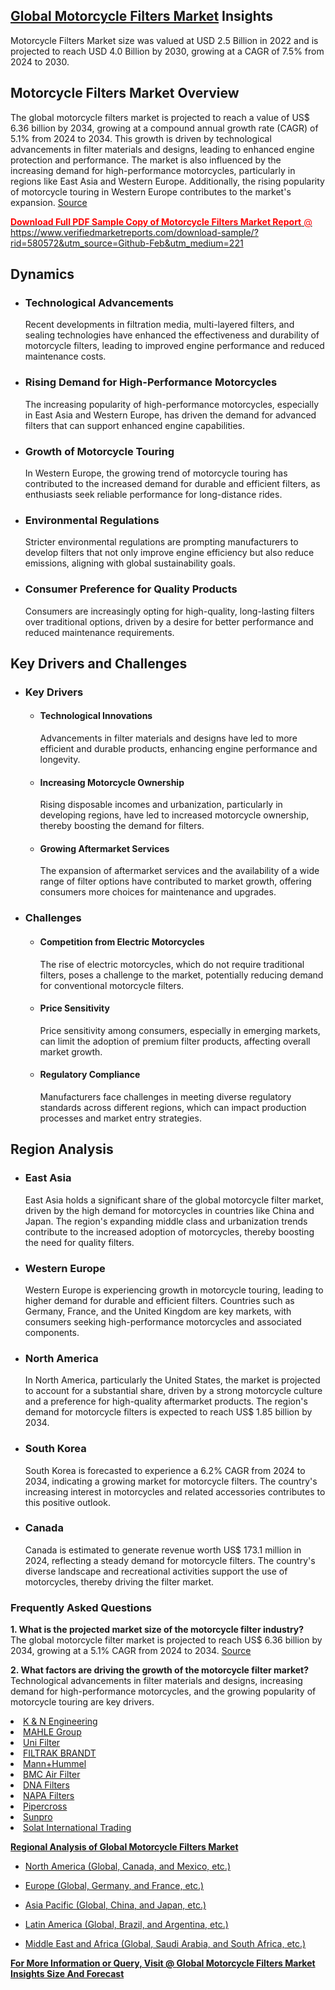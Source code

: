 <h2><a href="https://www.verifiedmarketreports.com/download-sample/?rid=580572&amp;utm_source=Github&amp;utm_medium=221" target="_blank">Global Motorcycle Filters Market</a> Insights</h2><p>Motorcycle Filters Market size was valued at USD 2.5 Billion in 2022 and is projected to reach USD 4.0 Billion by 2030, growing at a CAGR of 7.5% from 2024 to 2030.</p><p> <h2>Motorcycle Filters Market Overview</h2> <p>The global motorcycle filters market is projected to reach a value of US$ 6.36 billion by 2034, growing at a compound annual growth rate (CAGR) of 5.1% from 2024 to 2034. This growth is driven by technological advancements in filter materials and designs, leading to enhanced engine protection and performance. The market is also influenced by the increasing demand for high-performance motorcycles, particularly in regions like East Asia and Western Europe. Additionally, the rising popularity of motorcycle touring in Western Europe contributes to the market's expansion. <a href="https://www.globenewswire.com/news-release/2024/11/20/2984292/0/en/Motorcycle-Filter-Market-Size-is-Projected-to-Reach-US-6-36-Billion-with-5-1-CAGR-by-2034-Fact-MR-Report.html">Source</a></p> <p><a href="https://www.globenewswire.com/news-release/2024/11/20/2984292/0/en/Motorcycle-Filter-Market-Size-is-Projected-to-Reach-US-6-36-Billion-with-5-1-CAGR-by-2034-Fact-MR-Report.html"><p><span class=""><span style="color: #ff0000;"><strong>Download Full PDF Sample Copy of Motorcycle Filters Market Report</strong> @ </span><a href="https://www.verifiedmarketreports.com/download-sample/?rid=580572&amp;utm_source=Github-Feb&amp;utm_medium=221" target="_blank">https://www.verifiedmarketreports.com/download-sample/?rid=580572&amp;utm_source=Github-Feb&amp;utm_medium=221</a></span></p></a></p> <h2>Dynamics</h2> <ul> <li><h3>Technological Advancements</h3> <p>Recent developments in filtration media, multi-layered filters, and sealing technologies have enhanced the effectiveness and durability of motorcycle filters, leading to improved engine performance and reduced maintenance costs.</p> </li> <li><h3>Rising Demand for High-Performance Motorcycles</h3> <p>The increasing popularity of high-performance motorcycles, especially in East Asia and Western Europe, has driven the demand for advanced filters that can support enhanced engine capabilities.</p> </li> <li><h3>Growth of Motorcycle Touring</h3> <p>In Western Europe, the growing trend of motorcycle touring has contributed to the increased demand for durable and efficient filters, as enthusiasts seek reliable performance for long-distance rides.</p> </li> <li><h3>Environmental Regulations</h3> <p>Stricter environmental regulations are prompting manufacturers to develop filters that not only improve engine efficiency but also reduce emissions, aligning with global sustainability goals.</p> </li> <li><h3>Consumer Preference for Quality Products</h3> <p>Consumers are increasingly opting for high-quality, long-lasting filters over traditional options, driven by a desire for better performance and reduced maintenance requirements.</p> </li> </ul> <h2>Key Drivers and Challenges</h2> <ul> <li><h3>Key Drivers</h3> <ul> <li><h4>Technological Innovations</h4> <p>Advancements in filter materials and designs have led to more efficient and durable products, enhancing engine performance and longevity.</p> </li> <li><h4>Increasing Motorcycle Ownership</h4> <p>Rising disposable incomes and urbanization, particularly in developing regions, have led to increased motorcycle ownership, thereby boosting the demand for filters.</p> </li> <li><h4>Growing Aftermarket Services</h4> <p>The expansion of aftermarket services and the availability of a wide range of filter options have contributed to market growth, offering consumers more choices for maintenance and upgrades.</p> </li> </ul> </li> <li><h3>Challenges</h3> <ul> <li><h4>Competition from Electric Motorcycles</h4> <p>The rise of electric motorcycles, which do not require traditional filters, poses a challenge to the market, potentially reducing demand for conventional motorcycle filters.</p> </li> <li><h4>Price Sensitivity</h4> <p>Price sensitivity among consumers, especially in emerging markets, can limit the adoption of premium filter products, affecting overall market growth.</p> </li> <li><h4>Regulatory Compliance</h4> <p>Manufacturers face challenges in meeting diverse regulatory standards across different regions, which can impact production processes and market entry strategies.</p> </li> </ul> </li> </ul> <h2>Region Analysis</h2> <ul> <li><h3>East Asia</h3> <p>East Asia holds a significant share of the global motorcycle filter market, driven by the high demand for motorcycles in countries like China and Japan. The region's expanding middle class and urbanization trends contribute to the increased adoption of motorcycles, thereby boosting the need for quality filters.</p> </li> <li><h3>Western Europe</h3> <p>Western Europe is experiencing growth in motorcycle touring, leading to higher demand for durable and efficient filters. Countries such as Germany, France, and the United Kingdom are key markets, with consumers seeking high-performance motorcycles and associated components.</p> </li> <li><h3>North America</h3> <p>In North America, particularly the United States, the market is projected to account for a substantial share, driven by a strong motorcycle culture and a preference for high-quality aftermarket products. The region's demand for motorcycle filters is expected to reach US$ 1.85 billion by 2034.</p> </li> <li><h3>South Korea</h3> <p>South Korea is forecasted to experience a 6.2% CAGR from 2024 to 2034, indicating a growing market for motorcycle filters. The country's increasing interest in motorcycles and related accessories contributes to this positive outlook.</p> </li> <li><h3>Canada</h3> <p>Canada is estimated to generate revenue worth US$ 173.1 million in 2024, reflecting a steady demand for motorcycle filters. The country's diverse landscape and recreational activities support the use of motorcycles, thereby driving the filter market.</p> </li> </ul> <h3>Frequently Asked Questions</h3> <p><strong>1. What is the projected market size of the motorcycle filter industry?</strong><br> The global motorcycle filter market is projected to reach US$ 6.36 billion by 2034, growing at a 5.1% CAGR from 2024 to 2034. <a href="https://www.globenewswire.com/news-release/2024/11/20/2984292/0/en/Motorcycle-Filter-Market-Size-is-Projected-to-Reach-US-6-36-Billion-with-5-1-CAGR-by-2034-Fact-MR-Report.html">Source</a></p> <p><strong>2. What factors are driving the growth of the motorcycle filter market?</strong><br> Technological advancements in filter materials and designs, increasing demand for high-performance motorcycles, and the growing popularity of motorcycle touring are key drivers. <a href="https://www.globenewswire.com/news-release/2024/11/20/2984292</p><p><strong>Top Global Motorcycle Filters Market Companies</strong></p><div data-test-id=""><p><li>K & N Engineering</li><li> MAHLE Group</li><li> Uni Filter</li><li> FILTRAK BRANDT</li><li> Mann+Hummel</li><li> BMC Air Filter</li><li> DNA Filters</li><li> NAPA Filters</li><li> Pipercross</li><li> Sunpro</li><li> Solat International Trading</li></p><div><strong>Regional Analysis of&nbsp;Global Motorcycle Filters Market</strong></div><ul><li dir="ltr"><p dir="ltr">North America&nbsp;(Global, Canada, and Mexico, etc.)</p></li><li dir="ltr"><p dir="ltr">Europe (Global, Germany, and France, etc.)</p></li><li dir="ltr"><p dir="ltr">Asia Pacific&nbsp;(Global, China, and Japan, etc.)</p></li><li dir="ltr"><p dir="ltr">Latin America&nbsp;(Global, Brazil, and Argentina, etc.)</p></li><li dir="ltr">Middle East and Africa&nbsp;(Global, Saudi Arabia, and South Africa, etc.)</li></ul><p><strong>For More Information or Query, Visit @&nbsp;</strong><strong><a href="https://www.verifiedmarketreports.com/product/motorcycle-filters-market/?utm_source=Github&amp;utm_medium=221" target="_blank">Global Motorcycle Filters Market Insights Size And Forecast</a></strong></p></div>
